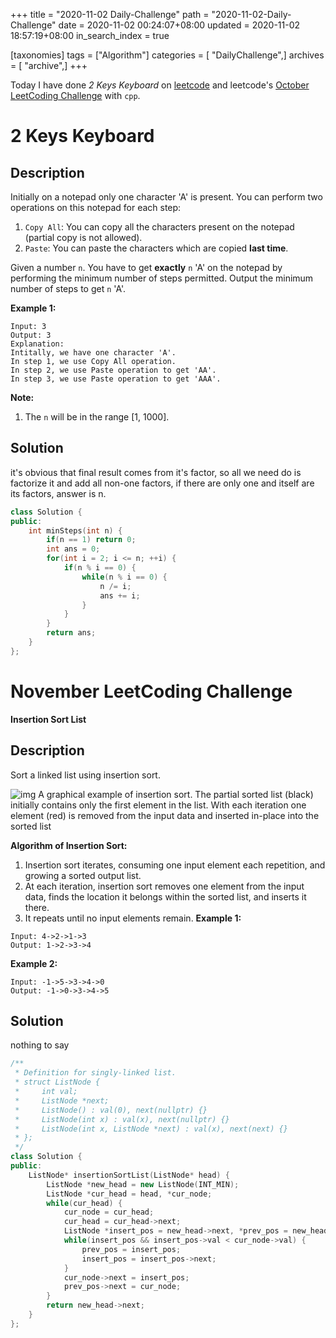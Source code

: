 +++
title = "2020-11-02 Daily-Challenge"
path = "2020-11-02-Daily-Challenge"
date = 2020-11-02 00:24:07+08:00
updated = 2020-11-02 18:57:19+08:00
in_search_index = true

[taxonomies]
tags = ["Algorithm"]
categories = [ "DailyChallenge",]
archives = [ "archive",]
+++

Today I have done *2 Keys Keyboard* on [leetcode](https://leetcode.com/problems/2-keys-keyboard/) and leetcode's [October LeetCoding Challenge](https://leetcode.com/explore/challenge/card/november-leetcoding-challenge/564/week-1-november-1st-november-7th/3517/) with `cpp`.

<!-- more -->

# 2 Keys Keyboard

## Description

Initially on a notepad only one character 'A' is present. You can perform two operations on this notepad for each step:

1. `Copy All`: You can copy all the characters present on the notepad (partial copy is not allowed).
2. `Paste`: You can paste the characters which are copied **last time**.

Given a number `n`. You have to get **exactly** `n` 'A' on the notepad by performing the minimum number of steps permitted. Output the minimum number of steps to get `n` 'A'.

**Example 1:**

```
Input: 3
Output: 3
Explanation:
Intitally, we have one character 'A'.
In step 1, we use Copy All operation.
In step 2, we use Paste operation to get 'AA'.
In step 3, we use Paste operation to get 'AAA'.
```

**Note:**

1. The `n` will be in the range [1, 1000].

## Solution

it's obvious that final result comes from it's factor, so all we need do is factorize it and add all non-one factors,
if there are only one and itself are its factors, answer is n.

``` cpp
class Solution {
public:
    int minSteps(int n) {
        if(n == 1) return 0;
        int ans = 0;
        for(int i = 2; i <= n; ++i) {
            if(n % i == 0) {
                while(n % i == 0) {
                    n /= i;
                    ans += i;
                }
            }
        }
        return ans;
    }
};
```

# November LeetCoding Challenge

**Insertion Sort List**

## Description

Sort a linked list using insertion sort.

![img](https://upload.wikimedia.org/wikipedia/commons/0/0f/Insertion-sort-example-300px.gif)
A graphical example of insertion sort. The partial sorted list (black) initially contains only the first element in the list.
With each iteration one element (red) is removed from the input data and inserted in-place into the sorted list

**Algorithm of Insertion Sort:**

1. Insertion sort iterates, consuming one input element each repetition, and growing a sorted output list.
2. At each iteration, insertion sort removes one element from the input data, finds the location it belongs within the sorted list, and inserts it there.
3. It repeats until no input elements remain.
   **Example 1:**

```
Input: 4->2->1->3
Output: 1->2->3->4
```

**Example 2:**

```
Input: -1->5->3->4->0
Output: -1->0->3->4->5
```

## Solution

nothing to say

``` cpp
/**
 * Definition for singly-linked list.
 * struct ListNode {
 *     int val;
 *     ListNode *next;
 *     ListNode() : val(0), next(nullptr) {}
 *     ListNode(int x) : val(x), next(nullptr) {}
 *     ListNode(int x, ListNode *next) : val(x), next(next) {}
 * };
 */
class Solution {
public:
    ListNode* insertionSortList(ListNode* head) {
        ListNode *new_head = new ListNode(INT_MIN);
        ListNode *cur_head = head, *cur_node;
        while(cur_head) {
            cur_node = cur_head;
            cur_head = cur_head->next;
            ListNode *insert_pos = new_head->next, *prev_pos = new_head;
            while(insert_pos && insert_pos->val < cur_node->val) {
                prev_pos = insert_pos;
                insert_pos = insert_pos->next;
            }
            cur_node->next = insert_pos;
            prev_pos->next = cur_node;
        }
        return new_head->next;
    }
};
```
